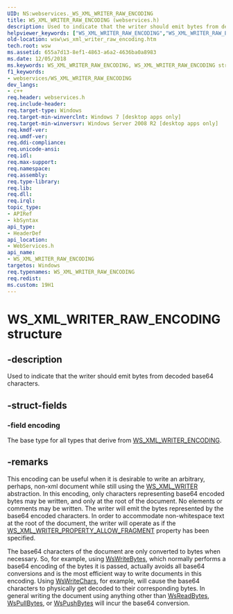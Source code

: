 ```yaml
---
UID: NS:webservices._WS_XML_WRITER_RAW_ENCODING
title: WS_XML_WRITER_RAW_ENCODING (webservices.h)
description: Used to indicate that the writer should emit bytes from decoded base64 characters.helpviewer_keywords: ["WS_XML_WRITER_RAW_ENCODING","WS_XML_WRITER_RAW_ENCODING structure [Web Services for Windows]","webservices/WS_XML_WRITER_RAW_ENCODING","wsw.ws_xml_writer_raw_encoding"]
old-location: wsw\ws_xml_writer_raw_encoding.htm
tech.root: wsw
ms.assetid: 655a7d13-8ef1-4863-a6a2-4636ba0a8983
ms.date: 12/05/2018
ms.keywords: WS_XML_WRITER_RAW_ENCODING, WS_XML_WRITER_RAW_ENCODING structure [Web Services for Windows], webservices/WS_XML_WRITER_RAW_ENCODING, wsw.ws_xml_writer_raw_encoding
f1_keywords:
- webservices/WS_XML_WRITER_RAW_ENCODING
dev_langs:
- c++
req.header: webservices.h
req.include-header: 
req.target-type: Windows
req.target-min-winverclnt: Windows 7 [desktop apps only]
req.target-min-winversvr: Windows Server 2008 R2 [desktop apps only]
req.kmdf-ver: 
req.umdf-ver: 
req.ddi-compliance: 
req.unicode-ansi: 
req.idl: 
req.max-support: 
req.namespace: 
req.assembly: 
req.type-library: 
req.lib: 
req.dll: 
req.irql: 
topic_type:
- APIRef
- kbSyntax
api_type:
- HeaderDef
api_location:
- WebServices.h
api_name:
- WS_XML_WRITER_RAW_ENCODING
targetos: Windows
req.typenames: WS_XML_WRITER_RAW_ENCODING
req.redist: 
ms.custom: 19H1
---
```


# WS_XML_WRITER_RAW_ENCODING structure


## -description


Used to indicate that the writer should emit bytes from decoded base64 characters.
      


## -struct-fields




### -field encoding

The base type for all types that derive from <a href="https://docs.microsoft.com/windows/desktop/api/webservices/ns-webservices-ws_xml_writer_encoding">WS_XML_WRITER_ENCODING</a>.
        


## -remarks



This encoding can be useful when it is desirable to write an arbitrary, perhaps, non-xml document
        while still using the <a href="https://docs.microsoft.com/windows/desktop/wsw/ws-xml-writer">WS_XML_WRITER</a> abstraction.  In this encoding, only characters
        representing base64 encoded bytes may be written, and only at the root of the document.  No
        elements or comments may be written.  The writer will emit the bytes represented by the base64 encoded 
        characters.  In order to accommodate non-whitespace text at the root of the document, the writer 
        will operate as if the <a href="https://docs.microsoft.com/windows/desktop/api/webservices/ne-webservices-ws_xml_writer_property_id">WS_XML_WRITER_PROPERTY_ALLOW_FRAGMENT</a> property has been specified.
      

The base64 characters of the document are only converted to bytes when necessary.  So, for example, 
        using <a href="https://docs.microsoft.com/windows/desktop/api/webservices/nf-webservices-wswritebytes">WsWriteBytes</a>, which normally performs a base64 encoding of the bytes it is passed,
        actually avoids all base64 conversions and is the most efficient way to write documents in this
        encoding. Using <a href="https://docs.microsoft.com/windows/desktop/api/webservices/nf-webservices-wswritechars">WsWriteChars</a>, for example, will cause the base64 characters to physically get
        decoded to their corresponding bytes.  In general writing the document using anything other than 
        <a href="https://docs.microsoft.com/windows/desktop/api/webservices/nf-webservices-wsreadbytes">WsReadBytes</a>, <a href="https://docs.microsoft.com/windows/desktop/api/webservices/nf-webservices-wspullbytes">WsPullBytes</a>, or <a href="https://docs.microsoft.com/windows/desktop/api/webservices/nf-webservices-wspushbytes">WsPushBytes</a> will incur the 
        base64 conversion.
      



